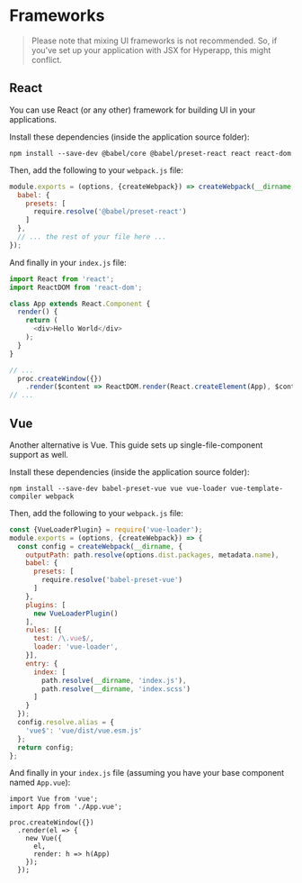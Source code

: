 # Frameworks

> Please note that mixing UI frameworks is not recommended. So, if you've set up your application with JSX for Hyperapp, this might conflict.

## React

You can use React (or any other) framework for building UI in your applications.

Install these dependencies (inside the application source folder):

```
npm install --save-dev @babel/core @babel/preset-react react react-dom
```

Then, add the following to your `webpack.js` file:

```javascript
module.exports = (options, {createWebpack}) => createWebpack(__dirname, {
  babel: {
    presets: [
      require.resolve('@babel/preset-react')
    ]
  },
  // ... the rest of your file here ...
});
```

And finally in your `index.js` file:

```javascript
import React from 'react';
import ReactDOM from 'react-dom';

class App extends React.Component {
  render() {
    return (
      <div>Hello World</div>
    );
  }
}

// ...
  proc.createWindow({})
    .render($content => ReactDOM.render(React.createElement(App), $content));
// ...
```

## Vue

Another alternative is Vue. This guide sets up single-file-component support as well.

Install these dependencies (inside the application source folder):

```
npm install --save-dev babel-preset-vue vue vue-loader vue-template-compiler webpack
```

Then, add the following to your `webpack.js` file:

```javascript
const {VueLoaderPlugin} = require('vue-loader');
module.exports = (options, {createWebpack}) => {
  const config = createWebpack(__dirname, {
    outputPath: path.resolve(options.dist.packages, metadata.name),
    babel: {
      presets: [
        require.resolve('babel-preset-vue')
      ]
    },
    plugins: [
      new VueLoaderPlugin()
    ],
    rules: [{
      test: /\.vue$/,
      loader: 'vue-loader',
    }],
    entry: {
      index: [
        path.resolve(__dirname, 'index.js'),
        path.resolve(__dirname, 'index.scss')
      ]
    }
  });
  config.resolve.alias = {
    'vue$': 'vue/dist/vue.esm.js'
  };
  return config;
};
```

And finally in your `index.js` file (assuming you have your base component named `App.vue`):

```
import Vue from 'vue';
import App from './App.vue';

proc.createWindow({})
  .render(el => {
    new Vue({
      el,
      render: h => h(App)
    });
  });
```
